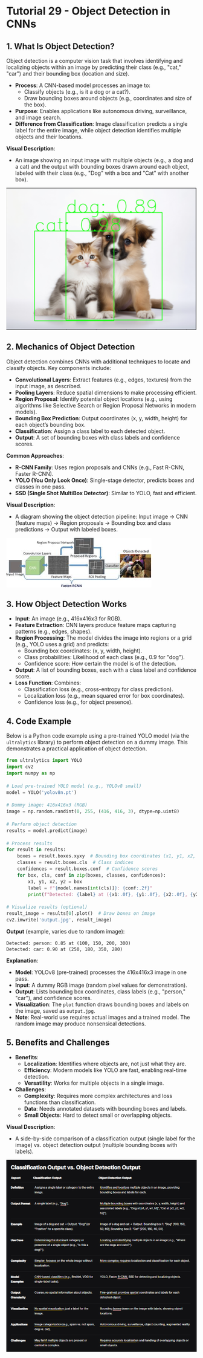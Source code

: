# Tutorial 29 - Object Detection in CNNs

## 1. What Is Object Detection?
Object detection is a computer vision task that involves identifying and localizing objects within an image by predicting their class (e.g., "cat," "car") and their bounding box (location and size).

- **Process**: A CNN-based model processes an image to:
  - Classify objects (e.g., is it a dog or a cat?).
  - Draw bounding boxes around objects (e.g., coordinates and size of the box).
- **Purpose**: Enables applications like autonomous driving, surveillance, and image search.
- **Difference from Classification**: Image classification predicts a single label for the entire image, while object detection identifies multiple objects and their locations.

**Visual Description**: 
- An image showing an input image with multiple objects (e.g., a dog and a cat) and the output with bounding boxes drawn around each object, labeled with their class (e.g., "Dog" with a box and "Cat" with another box).

![Object Detection](src\object_detection.png)

## 2. Mechanics of Object Detection
Object detection combines CNNs with additional techniques to locate and classify objects. Key components include:

- **Convolutional Layers**: Extract features (e.g., edges, textures) from the input image, as described.
- **Pooling Layers**: Reduce spatial dimensions to make processing efficient.
- **Region Proposal**: Identify potential object locations (e.g., using algorithms like Selective Search or Region Proposal Networks in modern models).
- **Bounding Box Prediction**: Output coordinates (x, y, width, height) for each object’s bounding box.
- **Classification**: Assign a class label to each detected object.
- **Output**: A set of bounding boxes with class labels and confidence scores.

**Common Approaches**:
- **R-CNN Family**: Uses region proposals and CNNs (e.g., Fast R-CNN, Faster R-CNN).
- **YOLO (You Only Look Once)**: Single-stage detector, predicts boxes and classes in one pass.
- **SSD (Single Shot MultiBox Detector)**: Similar to YOLO, fast and efficient.

**Visual Description**: 
- A diagram showing the object detection pipeline: Input image → CNN (feature maps) → Region proposals → Bounding box and class predictions → Output with labeled boxes.

![Object detection](src\Objectdet.jpg)


## 3. How Object Detection Works
- **Input**: An image (e.g., 416x416x3 for RGB).
- **Feature Extraction**: CNN layers produce feature maps capturing patterns (e.g., edges, shapes).
- **Region Processing**: The model divides the image into regions or a grid (e.g., YOLO uses a grid) and predicts:
  - Bounding box coordinates: (x, y, width, height).
  - Class probabilities: Likelihood of each class (e.g., 0.9 for "dog").
  - Confidence score: How certain the model is of the detection.
- **Output**: A list of bounding boxes, each with a class label and confidence score.
- **Loss Function**: Combines:
  - Classification loss (e.g., cross-entropy for class prediction).
  - Localization loss (e.g., mean squared error for box coordinates).
  - Confidence loss (e.g., for object presence).


## 4. Code Example
Below is a Python code example using a pre-trained YOLO model (via the `ultralytics` library) to perform object detection on a dummy image. This demonstrates a practical application of object detection.

```python
from ultralytics import YOLO
import cv2
import numpy as np

# Load pre-trained YOLO model (e.g., YOLOv8 small)
model = YOLO('yolov8n.pt')

# Dummy image: 416x416x3 (RGB)
image = np.random.randint(0, 255, (416, 416, 3), dtype=np.uint8)

# Perform object detection
results = model.predict(image)

# Process results
for result in results:
    boxes = result.boxes.xyxy  # Bounding box coordinates (x1, y1, x2, y2)
    classes = result.boxes.cls  # Class indices
    confidences = result.boxes.conf  # Confidence scores
    for box, cls, conf in zip(boxes, classes, confidences):
        x1, y1, x2, y2 = box
        label = f"{model.names[int(cls)]}: {conf:.2f}"
        print(f"Detected: {label} at ({x1:.0f}, {y1:.0f}, {x2:.0f}, {y2:.0f})")

# Visualize results (optional)
result_image = results[0].plot()  # Draw boxes on image
cv2.imwrite('output.jpg', result_image)
```

**Output** (example, varies due to random image):
```
Detected: person: 0.85 at (100, 150, 200, 300)
Detected: car: 0.90 at (250, 180, 350, 280)
```

**Explanation**:
- **Model**: YOLOv8 (pre-trained) processes the 416x416x3 image in one pass.
- **Input**: A dummy RGB image (random pixel values for demonstration).
- **Output**: Lists bounding box coordinates, class labels (e.g., "person," "car"), and confidence scores.
- **Visualization**: The `plot` function draws bounding boxes and labels on the image, saved as `output.jpg`.
- **Note**: Real-world use requires actual images and a trained model. The random image may produce nonsensical detections.


## 5. Benefits and Challenges
- **Benefits**:
  - **Localization**: Identifies where objects are, not just what they are.
  - **Efficiency**: Modern models like YOLO are fast, enabling real-time detection.
  - **Versatility**: Works for multiple objects in a single image.
- **Challenges**:
  - **Complexity**: Requires more complex architectures and loss functions than classification.
  - **Data**: Needs annotated datasets with bounding boxes and labels.
  - **Small Objects**: Hard to detect small or overlapping objects.

**Visual Description**: 
- A side-by-side comparison of a classification output (single label for the image) vs. object detection output (multiple bounding boxes with labels).

![Comparisino](src\Classi_vs_detection.png)

